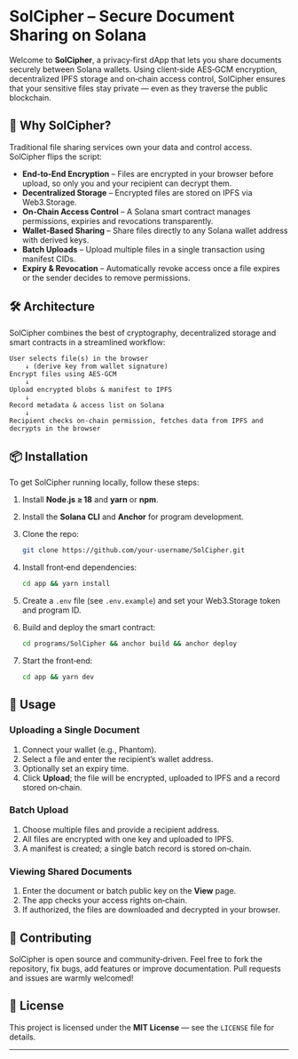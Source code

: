 # SolCipher – Secure Document Sharing on Solana

Welcome to **SolCipher**, a privacy‑first dApp that lets you share documents securely between Solana wallets. Using client‑side AES‑GCM encryption, decentralized IPFS storage and on‑chain access control, SolCipher ensures that your sensitive files stay private — even as they traverse the public blockchain.

## 🚀 Why SolCipher?

Traditional file sharing services own your data and control access. SolCipher flips the script:

* **End‑to‑End Encryption** – Files are encrypted in your browser before upload, so only you and your recipient can decrypt them.
* **Decentralized Storage** – Encrypted files are stored on IPFS via Web3.Storage.
* **On‑Chain Access Control** – A Solana smart contract manages permissions, expiries and revocations transparently.
* **Wallet‑Based Sharing** – Share files directly to any Solana wallet address with derived keys.
* **Batch Uploads** – Upload multiple files in a single transaction using manifest CIDs.
* **Expiry & Revocation** – Automatically revoke access once a file expires or the sender decides to remove permissions.

## 🛠️ Architecture

SolCipher combines the best of cryptography, decentralized storage and smart contracts in a streamlined workflow:

```text
User selects file(s) in the browser
    ↓ (derive key from wallet signature)
Encrypt files using AES‑GCM
    ↓
Upload encrypted blobs & manifest to IPFS
    ↓
Record metadata & access list on Solana
    ↓
Recipient checks on-chain permission, fetches data from IPFS and decrypts in the browser
```

## 📦 Installation

To get SolCipher running locally, follow these steps:

1. Install **Node.js ≥ 18** and **yarn** or **npm**.

2. Install the **Solana CLI** and **Anchor** for program development.

3. Clone the repo:

   ```bash
   git clone https://github.com/your‑username/SolCipher.git
   ```

4. Install front‑end dependencies:

   ```bash
   cd app && yarn install
   ```

5. Create a `.env` file (see `.env.example`) and set your Web3.Storage token and program ID.

6. Build and deploy the smart contract:

   ```bash
   cd programs/SolCipher && anchor build && anchor deploy
   ```

7. Start the front‑end:

   ```bash
   cd app && yarn dev
   ```

## 📂 Usage

### Uploading a Single Document

1. Connect your wallet (e.g., Phantom).
2. Select a file and enter the recipient’s wallet address.
3. Optionally set an expiry time.
4. Click **Upload**; the file will be encrypted, uploaded to IPFS and a record stored on‑chain.

### Batch Upload

1. Choose multiple files and provide a recipient address.
2. All files are encrypted with one key and uploaded to IPFS.
3. A manifest is created; a single batch record is stored on‑chain.

### Viewing Shared Documents

1. Enter the document or batch public key on the **View** page.
2. The app checks your access rights on‑chain.
3. If authorized, the files are downloaded and decrypted in your browser.

## 🤝 Contributing

SolCipher is open source and community‑driven. Feel free to fork the repository, fix bugs, add features or improve documentation. Pull requests and issues are warmly welcomed!

## 📄 License

This project is licensed under the **MIT License** — see the `LICENSE` file for details.

---

